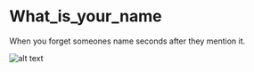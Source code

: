 # What_is_your_name
When you forget someones name seconds after they mention it.

![alt text](https://i.kym-cdn.com/photos/images/original/001/644/373/530.png)
